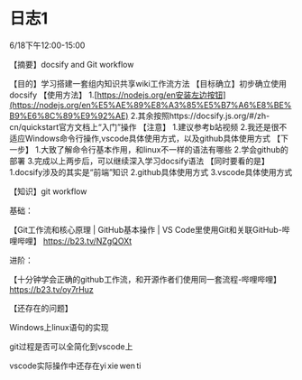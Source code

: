 
# 日志1

6/18下午12:00-15:00

【摘要】docsify and Git workflow

【目的】学习搭建一套组内知识共享wiki工作流方法
【目标确立】初步确立使用docsify
【使用方法】
1.[https://nodejs.org/en安装左边按钮](https://nodejs.org/en%E5%AE%89%E8%A3%85%E5%B7%A6%E8%BE%B9%E6%8C%89%E9%92%AE)
2.其余按照https://docsify.js.org/#/zh-cn/quickstart官方文档上“入门”操作
【注意】
1.建议参考b站视频
2.我还是很不适应Windows命令行操作,vscode具体使用方式，以及github具体使用方式
【下一步】
1.大致了解命令行基本作用，和linux不一样的语法有哪些
2.学会github的部署
3.完成以上两步后，可以继续深入学习docsify语法
【同时要看的是】
1.docsify涉及的其实是“前端”知识
2.github具体使用方式
3.vscode具体使用方式

【知识】git workflow

基础：

【Git工作流和核心原理 | GitHub基本操作 | VS Code里使用Git和关联GitHub-哔哩哔哩】 https://b23.tv/NZgQOXt

进阶：

【十分钟学会正确的github工作流，和开源作者们使用同一套流程-哔哩哔哩】 https://b23.tv/oy7rHuz

【还存在的问题】

Windows上linux语句的实现

git过程是否可以全简化到vscode上

vscode实际操作中还存在yi xie wen ti